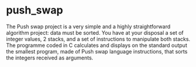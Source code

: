 # push_swap
  The Push swap project is a very simple and a highly straightforward algorithm project:
  data must be sorted.
  You have at your disposal a set of integer values, 2 stacks, and a set of instructions
  to manipulate both stacks.
  The programme coded in C calculates and displays on the standard output the smallest 
  program, made of Push swap language instructions, that sorts the integers received as arguments.
